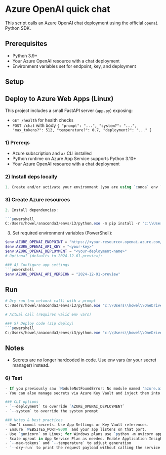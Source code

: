 # Azure OpenAI quick chat

This script calls an Azure OpenAI chat deployment using the official `openai` Python SDK.

## Prerequisites
- Python 3.9+
- Your Azure OpenAI resource with a chat deployment
- Environment variables set for endpoint, key, and deployment

## Setup

## Deploy to Azure Web Apps (Linux)

This project includes a small FastAPI server (`app.py`) exposing:
- `GET /health` for health checks
- `POST /chat` with body `{ "prompt": "...", "system?": "...", "max_tokens?": 512, "temperature?": 0.7, "deployment?": "..." }`

### 1) Prereqs
- Azure subscription and `az` CLI installed
- Python runtime on Azure App Service supports Python 3.10+
- Your Azure OpenAI resource with a chat deployment

### 2) Install deps locally
```powershell
1. Create and/or activate your environment (you are using `conda` env `i3`).
```

### 3) Create Azure resources
```powershell
2. Install dependencies:

```powershell
C:/Users/howel/anaconda3/envs/i3/python.exe -m pip install -r "c:\\Users\\howel\\OneDrive - Anansi Analytics\\AI\\t2\\requirements.txt"
```

3. Set required environment variables (PowerShell):

```powershell
$env:AZURE_OPENAI_ENDPOINT = "https://<your-resource>.openai.azure.com/"
$env:AZURE_OPENAI_API_KEY = "<your-key>"
$env:AZURE_OPENAI_DEPLOYMENT = "<your-deployment-name>"
# Optional (defaults to 2024-12-01-preview):

### 4) Configure app settings
```powershell
$env:AZURE_OPENAI_API_VERSION = "2024-12-01-preview"
```

## Run

```powershell
# Dry run (no network call) with a prompt
C:/Users/howel/anaconda3/envs/i3/python.exe "c:\\Users\\howel\\OneDrive - Anansi Analytics\\AI\\t2\\agent.py" --dry-run "I am going to Paris, what should I see?"

# Actual call (requires valid env vars)

### 5) Deploy code (zip deploy)
```powershell
C:/Users/howel/anaconda3/envs/i3/python.exe "c:\\Users\\howel\\OneDrive - Anansi Analytics\\AI\\t2\\agent.py" "I am going to Paris, what should I see?"
```

## Notes
- Secrets are no longer hardcoded in code. Use env vars (or your secret manager) instead.

### 6) Test
```powershell
- If you previously saw `ModuleNotFoundError: No module named 'azure.ai'`, installing requirements resolves it.
- You can also manage secrets via Azure Key Vault and inject them into your runtime for production.

### CLI options
- `--deployment` to override `AZURE_OPENAI_DEPLOYMENT`
- `--system` to override the system prompt

### Notes & best practices
- Don’t commit secrets. Use App Settings or Key Vault references.
- Ensure `WEBSITES_PORT=8000` and your app listens on that port.
- Use `gunicorn` on Linux; for Windows plans use `python -m uvicorn app:app --host 0.0.0.0 --port %PORT%` as startup.
- Scale up/out in App Service Plan as needed. Enable Application Insights for logs/metrics.
- `--max-tokens` and `--temperature` to adjust generation
- `--dry-run` to print the request payload without calling the service

